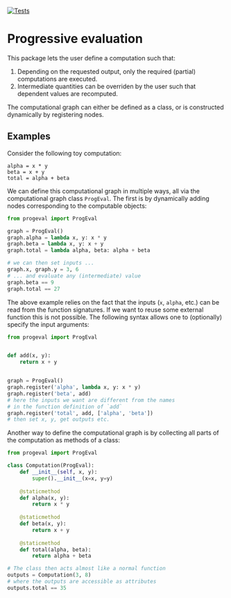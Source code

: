 [![Tests](https://github.com/mathisgerdes/progeval/actions/workflows/python-test.yml/badge.svg)](https://github.com/mathisgerdes/progeval/actions/workflows/python-test.yml)
# Progressive evaluation

This package lets the user define a computation such that:
1. Depending on the requested output, only the required (partial) computations are executed.
2. Intermediate quantities can be overriden by the user such that dependent values are recomputed.

The computational graph can either be defined as a class, or is constructed dynamically by registering nodes.

## Examples
Consider the following toy computation:
```
alpha = x * y
beta = x + y
total = alpha + beta
```

We can define this computational graph in multiple ways, all via the computational graph class `ProgEval`.
The first is by dynamically adding nodes corresponding to the computable objects:

```python
from progeval import ProgEval

graph = ProgEval()
graph.alpha = lambda x, y: x * y
graph.beta = lambda x, y: x + y
graph.total = lambda alpha, beta: alpha + beta

# we can then set inputs ...
graph.x, graph.y = 3, 6
# ... and evaluate any (intermediate) value
graph.beta == 9
graph.total == 27
```

The above example relies on the fact that the inputs (`x`, `alpha`, etc.) can be read from the function signatures.
If we want to reuse some external function this is not possible.
The following syntax allows one to (optionally) specify the input arguments:

```python
from progeval import ProgEval


def add(x, y):
    return x + y


graph = ProgEval()
graph.register('alpha', lambda x, y: x * y)
graph.register('beta', add)
# here the inputs we want are different from the names 
# in the function definition of `add`
graph.register('total', add, ['alpha', 'beta'])
# then set x, y, get outputs etc.
```

Another way to define the computational graph is by collecting all parts of the computation as methods of a class:

```python
from progeval import ProgEval

class Computation(ProgEval):
    def __init__(self, x, y):
        super().__init__(x=x, y=y)
        
    @staticmethod
    def alpha(x, y):
        return x * y
    
    @staticmethod
    def beta(x, y):
        return x + y
    
    @staticmethod
    def total(alpha, beta):
        return alpha + beta

# The class then acts almost like a normal function
outputs = Computation(3, 8)
# where the outputs are accessible as attributes
outputs.total == 35
```
